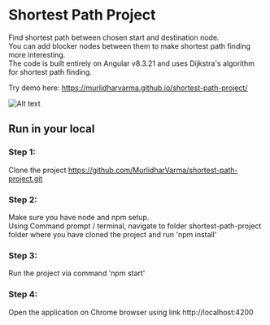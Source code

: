 # Shortest Path Project

Find shortest path between chosen start and destination node. <br>
You can add blocker nodes between them to make shortest path finding more interesting. <br>
The code is built entirely on Angular v8.3.21 and uses Dijkstra's algorithm for shortest path finding.<br>

Try demo here: https://murlidharvarma.github.io/shortest-path-project/

![Alt text](/demo.gif?raw=true "Preview")

## Run in your local
### Step 1: 
Clone the project
https://github.com/MurlidharVarma/shortest-path-project.git

### Step 2: 
Make sure you have node and npm setup. <br>
Using Command prompt / terminal, navigate to folder shortest-path-project folder where you have cloned the project and run 'npm install'

### Step 3: 
Run the project via command 'npm start'

### Step 4: 
Open the application on Chrome browser using link http://localhost:4200

